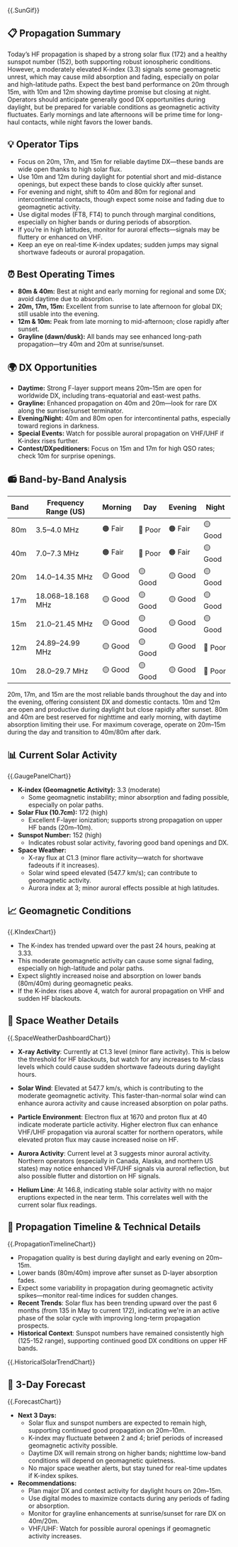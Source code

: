 {{.SunGif}}

## 📋 Propagation Summary

Today’s HF propagation is shaped by a strong solar flux (172) and a healthy sunspot number (152), both supporting robust ionospheric conditions. However, a moderately elevated K-index (3.3) signals some geomagnetic unrest, which may cause mild absorption and fading, especially on polar and high-latitude paths. Expect the best band performance on 20m through 15m, with 10m and 12m showing daytime promise but closing at night. Operators should anticipate generally good DX opportunities during daylight, but be prepared for variable conditions as geomagnetic activity fluctuates. Early mornings and late afternoons will be prime time for long-haul contacts, while night favors the lower bands.

## 💡 Operator Tips

- Focus on 20m, 17m, and 15m for reliable daytime DX—these bands are wide open thanks to high solar flux.
- Use 10m and 12m during daylight for potential short and mid-distance openings, but expect these bands to close quickly after sunset.
- For evening and night, shift to 40m and 80m for regional and intercontinental contacts, though expect some noise and fading due to geomagnetic activity.
- Use digital modes (FT8, FT4) to punch through marginal conditions, especially on higher bands or during periods of absorption.
- If you’re in high latitudes, monitor for auroral effects—signals may be fluttery or enhanced on VHF.
- Keep an eye on real-time K-index updates; sudden jumps may signal shortwave fadeouts or auroral propagation.

## ⏰ Best Operating Times

- **80m & 40m:** Best at night and early morning for regional and some DX; avoid daytime due to absorption.
- **20m, 17m, 15m:** Excellent from sunrise to late afternoon for global DX; still usable into the evening.
- **12m & 10m:** Peak from late morning to mid-afternoon; close rapidly after sunset.
- **Grayline (dawn/dusk):** All bands may see enhanced long-path propagation—try 40m and 20m at sunrise/sunset.

## 🌍 DX Opportunities

- **Daytime:** Strong F-layer support means 20m–15m are open for worldwide DX, including trans-equatorial and east-west paths.
- **Grayline:** Enhanced propagation on 40m and 20m—look for rare DX along the sunrise/sunset terminator.
- **Evening/Night:** 40m and 80m open for intercontinental paths, especially toward regions in darkness.
- **Special Events:** Watch for possible auroral propagation on VHF/UHF if K-index rises further.
- **Contest/DXpeditioners:** Focus on 15m and 17m for high QSO rates; check 10m for surprise openings.

## 📻 Band-by-Band Analysis

| Band   | Frequency Range (US) | Morning        | Day            | Evening        | Night          |
|--------|----------------------|----------------|----------------|----------------|----------------|
| 80m    | 3.5–4.0 MHz          | 🟠 Fair        | 🔴 Poor        | 🟠 Fair        | 🟡 Good        |
| 40m    | 7.0–7.3 MHz          | 🟠 Fair        | 🔴 Poor        | 🟠 Fair        | 🟡 Good        |
| 20m    | 14.0–14.35 MHz       | 🟡 Good        | 🟡 Good        | 🟡 Good        | 🟡 Good        |
| 17m    | 18.068–18.168 MHz    | 🟡 Good        | 🟡 Good        | 🟡 Good        | 🟡 Good        |
| 15m    | 21.0–21.45 MHz       | 🟡 Good        | 🟡 Good        | 🟡 Good        | 🟡 Good        |
| 12m    | 24.89–24.99 MHz      | 🟡 Good        | 🟡 Good        | 🟡 Good        | 🔴 Poor        |
| 10m    | 28.0–29.7 MHz        | 🟡 Good        | 🟡 Good        | 🟡 Good        | 🔴 Poor        |

20m, 17m, and 15m are the most reliable bands throughout the day and into the evening, offering consistent DX and domestic contacts. 10m and 12m are open and productive during daylight but close rapidly after sunset. 80m and 40m are best reserved for nighttime and early morning, with daytime absorption limiting their use. For maximum coverage, operate on 20m–15m during the day and transition to 40m/80m after dark.

## 📊 Current Solar Activity

{{.GaugePanelChart}}

- **K-index (Geomagnetic Activity):** 3.3 (moderate)  
  - Some geomagnetic instability; minor absorption and fading possible, especially on polar paths.
- **Solar Flux (10.7cm):** 172 (high)  
  - Excellent F-layer ionization; supports strong propagation on upper HF bands (20m–10m).
- **Sunspot Number:** 152 (high)  
  - Indicates robust solar activity, favoring good band openings and DX.
- **Space Weather:**  
  - X-ray flux at C1.3 (minor flare activity—watch for shortwave fadeouts if it increases).
  - Solar wind speed elevated (547.7 km/s); can contribute to geomagnetic activity.
  - Aurora index at 3; minor auroral effects possible at high latitudes.

## 📈 Geomagnetic Conditions

{{.KIndexChart}}

- The K-index has trended upward over the past 24 hours, peaking at 3.33.
- This moderate geomagnetic activity can cause some signal fading, especially on high-latitude and polar paths.
- Expect slightly increased noise and absorption on lower bands (80m/40m) during geomagnetic peaks.
- If the K-index rises above 4, watch for auroral propagation on VHF and sudden HF blackouts.

## 🌟 Space Weather Details

{{.SpaceWeatherDashboardChart}}

- **X-ray Activity**: Currently at C1.3 level (minor flare activity). This is below the threshold for HF blackouts, but watch for any increases to M-class levels which could cause sudden shortwave fadeouts during daylight hours.

- **Solar Wind**: Elevated at 547.7 km/s, which is contributing to the moderate geomagnetic activity. This faster-than-normal solar wind can enhance aurora activity and cause increased absorption on polar paths.

- **Particle Environment**: Electron flux at 1670 and proton flux at 40 indicate moderate particle activity. Higher electron flux can enhance VHF/UHF propagation via auroral scatter for northern operators, while elevated proton flux may cause increased noise on HF.

- **Aurora Activity**: Current level at 3 suggests minor auroral activity. Northern operators (especially in Canada, Alaska, and northern US states) may notice enhanced VHF/UHF signals via auroral reflection, but also possible flutter and distortion on HF signals.

- **Helium Line**: At 146.8, indicating stable solar activity with no major eruptions expected in the near term. This correlates well with the current solar flux readings.

## 📡 Propagation Timeline & Technical Details

{{.PropagationTimelineChart}}

- Propagation quality is best during daylight and early evening on 20m–15m.
- Lower bands (80m/40m) improve after sunset as D-layer absorption fades.
- Expect some variability in propagation during geomagnetic activity spikes—monitor real-time indices for sudden changes.
- **Recent Trends**: Solar flux has been trending upward over the past 6 months (from 135 in May to current 172), indicating we're in an active phase of the solar cycle with improving long-term propagation prospects.
- **Historical Context**: Sunspot numbers have remained consistently high (125-152 range), supporting continued good DX conditions on upper HF bands.

{{.HistoricalSolarTrendChart}}

## 🔮 3-Day Forecast

{{.ForecastChart}}

- **Next 3 Days:**  
  - Solar flux and sunspot numbers are expected to remain high, supporting continued good propagation on 20m–10m.
  - K-index may fluctuate between 2 and 4; brief periods of increased geomagnetic activity possible.
  - Daytime DX will remain strong on higher bands; nighttime low-band conditions will depend on geomagnetic quietness.
  - No major space weather alerts, but stay tuned for real-time updates if K-index spikes.
- **Recommendations:**  
  - Plan major DX and contest activity for daylight hours on 20m–15m.
  - Use digital modes to maximize contacts during any periods of fading or absorption.
  - Monitor for grayline enhancements at sunrise/sunset for rare DX on 40m/20m.
  - VHF/UHF: Watch for possible auroral openings if geomagnetic activity increases.